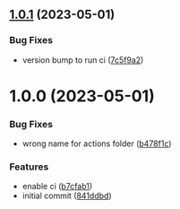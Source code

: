 ## [1.0.1](https://github.com/alex73630/create-a8-app/compare/v1.0.0...v1.0.1) (2023-05-01)


### Bug Fixes

* version bump to run ci ([7c5f9a2](https://github.com/alex73630/create-a8-app/commit/7c5f9a20e37d93086be0bcc88843620c3f54eb58))

# 1.0.0 (2023-05-01)


### Bug Fixes

* wrong name for actions folder ([b478f1c](https://github.com/alex73630/create-a8-app/commit/b478f1c530697e67073b5d8862377074e1e6ba42))


### Features

* enable ci ([b7cfab1](https://github.com/alex73630/create-a8-app/commit/b7cfab142583da5b3fb7ace0cc124f67e7189598))
* initial commit ([841ddbd](https://github.com/alex73630/create-a8-app/commit/841ddbd5fbf4b9061e9ec6a89ae7d384c053a701))
